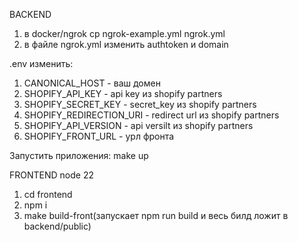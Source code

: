 BACKEND
1. в docker/ngrok cp ngrok-example.yml ngrok.yml
2. в файле ngrok.yml изменить authtoken и domain

.env изменить:
1. CANONICAL_HOST - ваш домен
2. SHOPIFY_API_KEY - api key из shopify partners
3. SHOPIFY_SECRET_KEY - secret_key из shopify partners
4. SHOPIFY_REDIRECTION_URI - redirect url из shopify partners
5. SHOPIFY_API_VERSION - api versilt из shopify partners
6. SHOPIFY_FRONT_URL - урл фронта

Запустить приложения: make up

FRONTEND
node 22
1. cd frontend
2. npm i
3. make build-front(запускает npm run build и весь билд ложит в backend/public)